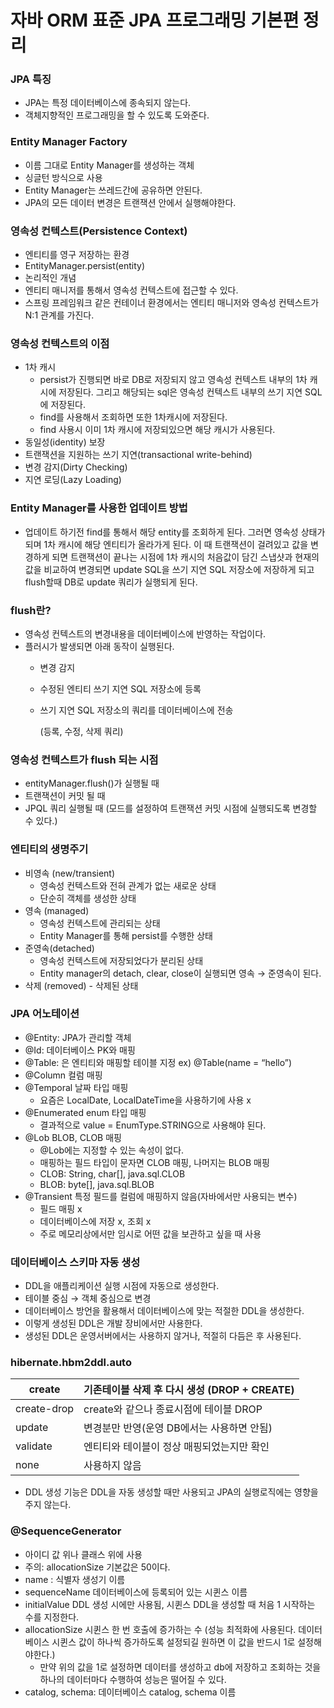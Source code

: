# 자바 ORM 표준 JPA 프로그래밍 기본편 정리

### JPA 특징

- JPA는 특정 데이터베이스에 종속되지 않는다.
- 객체지향적인 프로그래밍을 할 수 있도록 도와준다.

### Entity Manager Factory

- 이름 그대로 Entity Manager를 생성하는 객체
- 싱글턴 방식으로 사용
- Entity Manager는 쓰레드간에 공유하면 안된다.
- JPA의 모든 데이터 변경은 트랜잭션 안에서 실행해야한다.

### 영속성 컨텍스트(Persistence Context)

- 엔티티를 영구 저장하는 환경
- EntityManager.persist(entity)
- 논리적인 개념
- 엔티티 매니저를 통해서 영속성 컨텍스트에 접근할 수 있다.
- 스프링 프레임워크 같은 컨테이너 환경에서는 엔티티 매니저와 영속성 컨텍스트가 N:1 관계를 가진다.

### 영속성 컨텍스트의 이점

- 1차 캐시
    - persist가 진행되면 바로 DB로 저장되지 않고 영속성 컨텍스트 내부의 1차 캐시에 저장된다. 그리고 해당되는 sql은  영속성 컨텍스트 내부의 쓰기 지연 SQL에 저장된다.
    - find를 사용해서 조회하면 또한 1차캐시에 저장된다.
    - find 사용시 이미 1차 캐시에 저장되있으면 해당 캐시가 사용된다.
- 동일성(identity) 보장
- 트랜잭션을 지원하는 쓰기 지연(transactional write-behind)
- 변경 감지(Dirty Checking)
- 지연 로딩(Lazy Loading)

### Entity Manager를 사용한 업데이트 방법

- 업데이트 하기전 find를 통해서 해당 entity를 조회하게 된다. 그러면 영속성 상태가 되며 1차 캐시에 해당 엔티티가 올라가게 된다. 이 때 트랜잭션이 걸려있고 값을 변경하게 되면 트랜잭션이 끝나는 시점에 1차 캐시의 처음값이 담긴 스냅샷과 현재의 값을 비교하여 변경되면 update SQL을 쓰기 지연 SQL 저장소에 저장하게 되고 flush할때 DB로 update 쿼리가 실행되게 된다.

### flush란?

- 영속성 컨텍스트의 변경내용을 데이터베이스에 반영하는 작업이다.
- 플러시가 발생되면 아래 동작이 실행된다.
    - 변경 감지
    - 수정된 엔티티 쓰기 지연 SQL 저장소에 등록
    - 쓰기 지연 SQL 저장소의 쿼리를 데이터베이스에 전송
        
        (등록, 수정, 삭제 쿼리)
        

### 영속성 컨텍스트가 flush 되는 시점

- entityManager.flush()가 실행될 때
- 트랜잭션이 커밋 될 때
- JPQL 쿼리 실행될 때 (모드를 설정하여 트랜잭션 커밋 시점에 실행되도록 변경할 수 있다.)

### 엔티티의 생명주기

- 비영속 (new/transient)
    - 영속성 컨텍스트와 전혀 관계가 없는 새로운 상태
    - 단순히 객체를 생성한 상태
- 영속 (managed)
    - 영속성 컨텍스트에 관리되는 상태
    - Entity Manager를 통해 persist를 수행한 상태
- 준영속(detached)
    - 영속성 컨텍스트에 저장되었다가 분리된 상태
    - Entity manager의 detach, clear, close이 실행되면 영속 → 준영속이 된다.
- 삭제 (removed) - 삭제된 상태

### JPA 어노테이션

- @Entity: JPA가 관리할 객체
- @Id: 데이터베이스 PK와 매핑
- @Table: 은 엔티티와 매핑할 테이블 지정 ex) @Table(name = “hello”)
- @Column 컬럼 매핑
- @Temporal 날짜 타입 매핑
    - 요즘은 LocalDate, LocalDateTime을 사용하기에 사용 x
- @Enumerated enum 타입 매핑
    - 결과적으로 value = EnumType.STRING으로 사용해야 된다.
- @Lob BLOB,  CLOB 매핑
    - @Lob에는 지정할 수 있는 속성이 없다.
    - 매핑하는 필드 타입이 문자면 CLOB 매핑, 나머지는 BLOB 매핑
    - CLOB: String, char[], java.sql.CLOB
    - BLOB: byte[], java.sql.BLOB
- @Transient 특정 필드를 컬럼에 매핑하지 않음(자바에서만 사용되는 변수)
    - 필드 매핑 x
    - 데이터베이스에 저장 x, 조회 x
    - 주로 메모리상에서만 임시로 어떤 값을 보관하고 싶을 때 사용

### 데이터베이스 스키마 자동 생성

- DDL을 애플리케이션 실행 시점에 자동으로 생성한다.
- 테이블 중심 → 객체 중심으로 변경
- 데이터베이스 방언을 활용해서 데이터베이스에 맞는 적절한 DDL을 생성한다.
- 이렇게 생성된 DDL은 개발 장비에서만 사용한다.
- 생성된 DDL은 운영서버에서는 사용하지 않거나, 적절히 다듬은 후 사용된다.

### hibernate.hbm2ddl.auto

| create | 기존테이블 삭제 후 다시 생성 (DROP + CREATE) |
| --- | --- |
| create-drop | create와 같으나 종료시점에 테이블 DROP |
| update | 변경분만 반영(운영 DB에서는 사용하면 안됨) |
| validate | 엔티티와 테이블이 정상 매핑되었는지만 확인 |
| none | 사용하지 않음 |
- DDL 생성 기능은 DDL을 자동 생성할 때만 사용되고 JPA의 실행로직에는 영향을 주지 않는다.

### @SequenceGenerator

- 아이디 값 위나 클래스 위에 사용
- 주의: allocationSize 기본값은 50이다.
- name : 식별자 생성기 이름
- sequenceName 데이터베이스에 등록되어 있는 시퀸스 이름
- initialValue DDL 생성 시에만 사용됨, 시퀸스 DDL을 생성할 때 처음 1 시작하는 수를 지정한다.
- allocationSize 시퀸스 한 번 호출에 증가하는 수 (성능 최적화에 사용된다. 데이터베이스 시퀸스 값이 하나씩 증가하도록 설정되길 원하면 이 값을 반드시 1로 설정해야한다.)
    - 만약 위의 값을 1로 설정하면 데이터를 생성하고 db에 저장하고 조회하는 것을 하나의 데이터마다 수행하여 성능은 떨어질 수 있다.
- catalog, schema: 데이터베이스 catalog, schema 이름